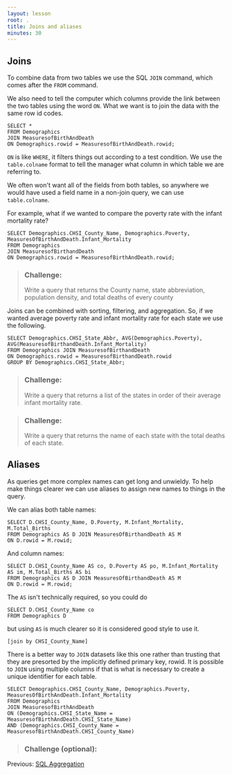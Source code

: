 ```yaml
---
layout: lesson
root: .
title: Joins and aliases
minutes: 30
---
```



Joins
-----

To combine data from two tables we use the SQL `JOIN` command, which comes after
the `FROM` command.

We also need to tell the computer which columns provide the link between the two
tables using the word `ON`.  What we want is to join the data with the same
row id codes.

    SELECT *
    FROM Demographics
    JOIN MeasuresofBirthAndDeath
    ON Demographics.rowid = MeasuresofBirthAndDeath.rowid;


`ON` is like `WHERE`, it filters things out according to a test condition.  We use
the `table.colname` format to tell the manager what column in which table we are
referring to.

We often won't want all of the fields from both tables, so anywhere we would
have used a field name in a non-join query, we can use `table.colname`.

For example, what if we wanted to compare the poverty rate with the infant mortality rate?

    SELECT Demographics.CHSI_County_Name, Demographics.Poverty, MeasuresOfBirthAndDeath.Infant_Mortality
    FROM Demographics 
    JOIN MeasuresofBirthandDeath
    ON Demographics.rowid = MeasuresofBirthAndDeath.rowid;
    
> ### Challenge:
>
> Write a query that returns the County name, state abbreviation, population density, and total deaths of every county

Joins can be combined with sorting, filtering, and aggregation.  So, if we
wanted average poverty rate and infant mortality rate for each state we use the following.

    SELECT Demographics.CHSI_State_Abbr, AVG(Demographics.Poverty), AVG(MeasuresofBirthandDeath.Infant_Mortality)
    FROM Demographics JOIN MeasuresofBirthandDeath
    ON Demographics.rowid = MeasuresofBirthandDeath.rowid
    GROUP BY Demographics.CHSI_State_Abbr;

> ### Challenge:
>
> Write a query that returns a list of the states in order of their average infant mortality rate.

> ### Challenge:
>
>
> Write a query that returns the name of each state with the total deaths of each state.


Aliases
-------

As queries get more complex names can get long and unwieldy. To help make things
clearer we can use aliases to assign new names to things in the query.

We can alias both table names:

    SELECT D.CHSI_County_Name, D.Poverty, M.Infant_Mortality, M.Total_Births
    FROM Demographics AS D JOIN MeasuresOfBirthandDeath AS M
    ON D.rowid = M.rowid;

And column names:

    SELECT D.CHSI_County_Name AS co, D.Poverty AS po, M.Infant_Mortality AS im, M.Total_Births AS bi
    FROM Demographics AS D JOIN MeasuresOfBirthandDeath AS M
    ON D.rowid = M.rowid;

The `AS` isn't technically required, so you could do

    SELECT D.CHSI_County_Name co
    FROM Demographics D

but using `AS` is much clearer so it is considered good style to use it.


    [join by CHSI_County_Name]
    
There is a better way to `JOIN` datasets like this one rather than trusting that they are presorted by the implicitly defined primary key, rowid. It is possible to `JOIN` using multiple columns if that is what is necessary to create a unique identifier for each table.

    SELECT Demographics.CHSI_County_Name, Demographics.Poverty, MeasuresOfBirthAndDeath.Infant_Mortality
    FROM Demographics
    JOIN MeasuresofBirthAndDeath
    ON (Demographics.CHSI_State_Name = MeasuresofBirthAndDeath.CHSI_State_Name) 
    AND (Demographics.CHSI_County_Name = MeasuresofBirthAndDeath.CHSI_County_Name)



> ### Challenge (optional):
>


Previous: [SQL Aggregation](02-sql-aggregation.html)
